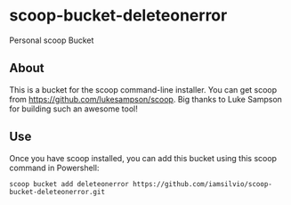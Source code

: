 # scoop-bucket-deleteonerror
Personal scoop Bucket

## About

This is a bucket for the scoop command-line installer. 
You can get scoop from https://github.com/lukesampson/scoop. 
Big thanks to Luke Sampson for building such an awesome tool!

## Use

Once you have scoop installed, 
you can add this bucket using this scoop command in Powershell:

```
scoop bucket add deleteonerror https://github.com/iamsilvio/scoop-bucket-deleteonerror.git
```